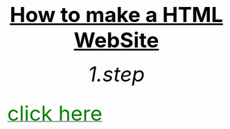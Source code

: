 <html>
<head>
	<title>f.s.</title>
</head>



<body  background="Screenshot 2024-04-08 190830.png">
        <center><h1><font size="120"><font color="black"><u>How to make a HTML WebSite</u></font></font></h1></center>
	<center><h6><font size="10"><font color="black">1.step</font></font></h6></center>
        <center><h6><font size="10"><font color="black"></font></font></h6></center>

<a href="https://bulbuwad.github.io/Bulbuwa.GitHub.io/"><font size="20"><font color="green">click here</font></font></a>
</body>
</html>
